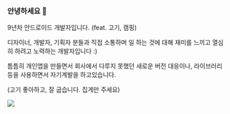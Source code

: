 ### 안녕하세요 👋

9년차 안드로이드 개발자입니다. (feat. 고기, 캠핑)

디자이너, 개발자, 기획자 분들과 직접 소통하며 일 하는 것에 대해 재미를 느끼고 열심히 하려고 노력하는 개발자입니다 :)

틈틈히 개인앱을 만들면서 회사에서 다루지 못했던  새로운 버전 대응이나, 라이브러리 등을 사용하면서 자기계발을 하고있습니다.

(고기 좋아하고, 잘 굽습니다. 집게만 주세요)

<img src="https://img.shields.io/badge/-coroutine-green?style=flat"/>

<!--
**minshoki/minshoki** is a ✨ _special_ ✨ repository because its `README.md` (this file) appears on your GitHub profile.

Here are some ideas to get you started:

- 🔭 I’m currently working on ...
- 🌱 I’m currently learning ...
- 👯 I’m looking to collaborate on ...
- 🤔 I’m looking for help with ...
- 💬 Ask me about ...
- 📫 How to reach me: ...
- 😄 Pronouns: ...
- ⚡ Fun fact: ...
-->

